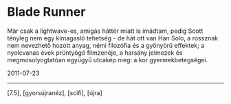 # Blade Runner

Már csak a lightwave-es, amigás háttér miatt is imádtam, pedig Scott tényleg nem egy kimagasló tehetség - de hát ott van Han Solo, a rossznak nem nevezhető hozott anyag, némi filozófia
és a gyönyörű effektek; a nyolcvanas évek prüntyögő filmzenéje, a harsány jelmezek és megmosolyogtatóan együgyű utcakép meg: a kor gyermekbetegségei.

2011-07-23 

----

[7.5], [gyorsújranéz], [scifi], [újra]
